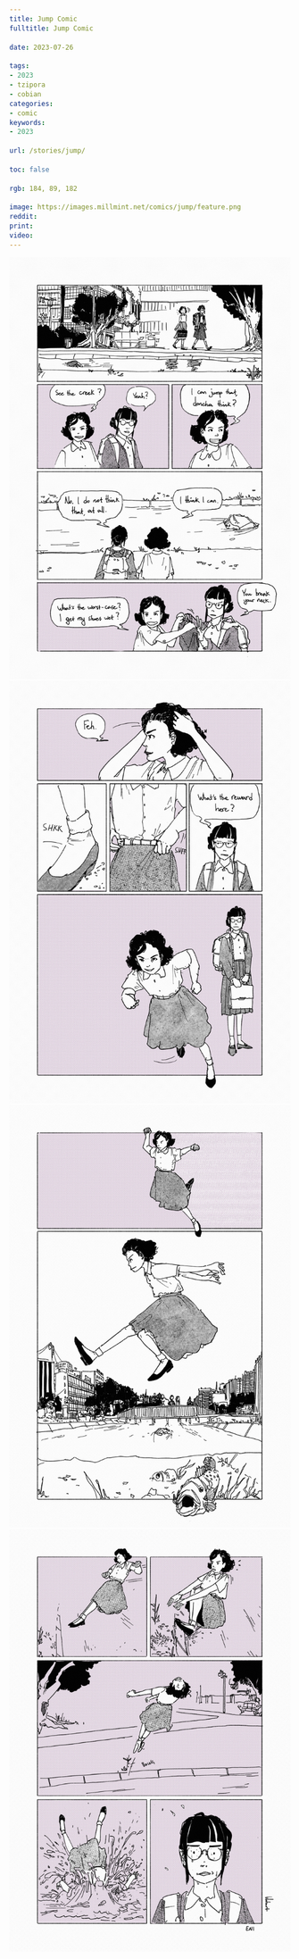 ```yaml
---
title: Jump Comic
fulltitle: Jump Comic

date: 2023-07-26

tags:
- 2023
- tzipora
- cobian
categories:
- comic
keywords:
- 2023

url: /stories/jump/

toc: false

rgb: 184, 89, 182

image: https://images.millmint.net/comics/jump/feature.png
reddit:
print:
video:
---
```

![comic page 1](/images/comics/jump/1.jpg)
![comic page 2](/images/comics/jump/2.jpg)
![comic page 3](/images/comics/jump/3.jpg)
![comic page 4](/images/comics/jump/4.jpg)